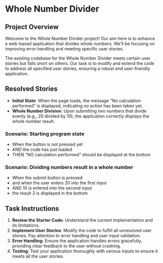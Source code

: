 # Whole Number Divider

## Project Overview

Welcome to the Whole Number Divider project! Our aim here is to enhance a web-based application that divides whole numbers. We'll be focusing on improving error handling and meeting specific user stories.

The existing codebase for the Whole Number Divider meets certain user stories but falls short on others. Our task is to modify and extend the code to address all specified user stories, ensuring a robust and user-friendly application.

## Resolved Stories

- **Initial State**: When the page loads, the message "No calculation performed" is displayed, indicating no action has been taken yet.
- **Whole Number Division**: Upon submitting two numbers that divide evenly (e.g., 20 divided by 10), the application correctly displays the whole number result.

### Scenario: Starting program state

- When the button is not pressed yet
- AND the code has just loaded
- THEN "NO calculation performed" should be displayed at the bottom

### Scenario: Dividing numbers result in a whole number

- When the submit button is pressed
- and when the user enters 20 into the first input
- AND 10 is entered into the second input
- the result 2 is displayed in the bottom

## Task Instructions

1. **Review the Starter Code**: Understand the current implementation and its limitations.
2. **Implement User Stories**: Modify the code to fulfill all unresolved user stories. Pay attention to error handling and user input validation.
3. **Error Handling**: Ensure the application handles errors gracefully, providing clear feedback to the user without crashing.
4. **Testing**: Test your application thoroughly with various inputs to ensure it meets all the user stories.
